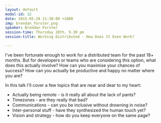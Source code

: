 ```yaml
---
layout: default
modal-id: 12
date: 2015-05-28 21:30:00 +1000
img: brendan_forster.png
speaker: Brendan Forster
session-time: Thursday 28th, 9.30 pm
session-title: Working Distributed - How Does It Even Work?

---
```

I've been fortunate enough to work for a distributed team for the past 18+ months. But for developers or teams who are considering this option, what does this actually involve? How can you maximise your chances of success? How can you actually be productive and happy no matter where you are?

In this talk I'll cover a few topics that are near and dear to my heart:

* Actually being remote - is it really all about the lack of pants? 
* Timezones - are they really that bad? 
* Communications - can you be inclusive without drowning in noise? 
* Inter-personal stuff - have they synthesized the human touch yet? 
* Vision and strategy - how do you keep everyone on the same page?